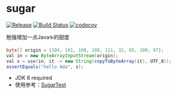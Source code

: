 # sugar

[![Release](https://jitpack.io/v/cbdyzj/sugar.svg)](https://jitpack.io/#cbdyzj/sugar)
[![Build Status](https://travis-ci.org/cbdyzj/sugar.svg?branch=master)](https://travis-ci.org/cbdyzj/sugar)
[![codecov](https://codecov.io/gh/cbdyzj/sugar/branch/master/graph/badge.svg)](https://codecov.io/gh/cbdyzj/sugar)

勉强增加一点Java☕的甜度

```java
byte[] origin = {104, 101, 108, 108, 111, 32, 65, 100, 97};
val in = new ByteArrayInputStream(origin);
val s = use(in, it -> new String(copyToByteArray(it), UTF_8));
assertEquals("hello Ada", s);
```
- JDK 8 required
- 使用参考：[SugarTest](https://github.com/cbdyzj/sugar/blob/master/src/test/java/org/jianzhao/sugar/SugarTest.java)
